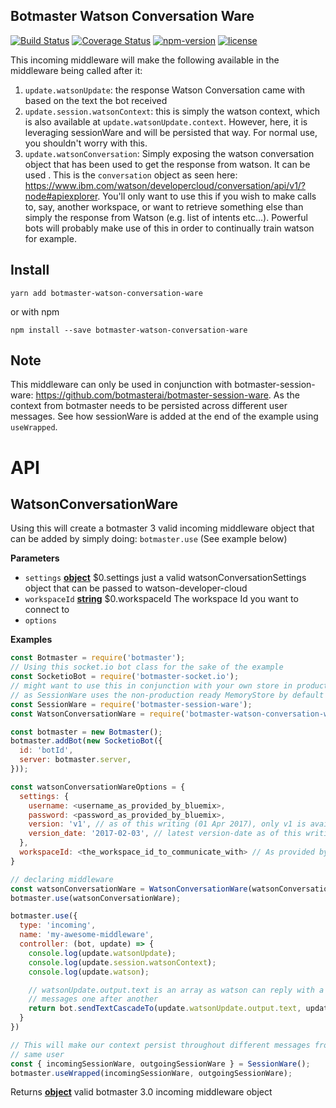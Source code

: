 ## Botmaster Watson Conversation Ware

[![Build Status](https://travis-ci.org/botmasterai/botmaster-watson-conversation-ware.svg?branch=master)](https://travis-ci.org/botmasterai/botmaster-watson-conversation-ware)
[![Coverage Status](https://coveralls.io/repos/github/botmasterai/botmaster-watson-conversation-ware/badge.svg?branch=master)](https://coveralls.io/github/botmasterai/botmaster-watson-conversation-ware?branch=master)
[![npm-version](https://img.shields.io/npm/v/botmaster-watson-conversation-ware.svg)](https://www.npmjs.com/package/botmaster-watson-conversation-ware)
[![license](https://img.shields.io/github/license/mashape/apistatus.svg?maxAge=2592000)](LICENSE)

This incoming middleware will make the following available in the middleware
being called after it:

1.  `update.watsonUpdate`: the response Watson Conversation came with based on the
    text the bot received
2.  `update.session.watsonContext`: this is simply the watson context, which is
    also available at `update.watsonUpdate.context`. However, here, it is leveraging sessionWare and will be persisted that way. For normal use, you shouldn't worry with this.
3.  `update.watsonConversation`: Simply exposing the watson conversation object
    that has been used to get the response from watson. It can be used . This is the
    `conversation` object as seen here: <https://www.ibm.com/watson/developercloud/conversation/api/v1/?node#apiexplorer>.
    You'll only want to use this if you wish to make calls to, say, another
    workspace, or want to retrieve something else than simply the response from
    Watson (e.g. list of intents etc...). Powerful bots will probably make use of
    this in order to continually train watson for example.

## Install

    yarn add botmaster-watson-conversation-ware

or with npm

    npm install --save botmaster-watson-conversation-ware

## Note

This middleware can only be used in conjunction with botmaster-session-ware:
<https://github.com/botmasterai/botmaster-session-ware>. As the context from
botmaster needs to be persisted across different user messages.
See how sessionWare is added at the end of the example using `useWrapped`.

# API

## WatsonConversationWare

Using this will create a botmaster 3 valid incoming middleware object
that can be added by simply doing: `botmaster.use` (See example below)

**Parameters**

-   `settings` **[object](https://developer.mozilla.org/en-US/docs/Web/JavaScript/Reference/Global_Objects/Object)** $0.settings just a valid watsonConversationSettings
    object that can be passed to watson-developer-cloud
-   `workspaceId` **[string](https://developer.mozilla.org/en-US/docs/Web/JavaScript/Reference/Global_Objects/String)** $0.workspaceId The workspace Id you want to
    connect to
-   `options`  

**Examples**

```javascript
const Botmaster = require('botmaster');
// Using this socket.io bot class for the sake of the example
const SocketioBot = require('botmaster-socket.io');
// might want to use this in conjunction with your own store in production
// as SessionWare uses the non-production ready MemoryStore by default
const SessionWare = require('botmaster-session-ware');
const WatsonConversationWare = require('botmaster-watson-conversation-ware);

const botmaster = new Botmaster();
botmaster.addBot(new SocketioBot({
  id: 'botId',
  server: botmaster.server,
}));

const watsonConversationWareOptions = {
  settings: {
    username: <username_as_provided_by_bluemix>,
    password: <password_as_provided_by_bluemix>,
    version: 'v1', // as of this writing (01 Apr 2017), only v1 is available
    version_date: '2017-02-03', // latest version-date as of this writing
  },
  workspaceId: <the_workspace_id_to_communicate_with> // As provided by Watson Conversation
}

// declaring middleware
const watsonConversationWare = WatsonConversationWare(watsonConversationWareOptions);
botmaster.use(watsonConversationWare);

botmaster.use({
  type: 'incoming',
  name: 'my-awesome-middleware',
  controller: (bot, update) => {
    console.log(update.watsonUpdate);
    console.log(update.session.watsonContext);
    console.log(update.watson);

    // watsonUpdate.output.text is an array as watson can reply with a few
    // messages one after another
    return bot.sendTextCascadeTo(update.watsonUpdate.output.text, update,sender,id);
  }
})

// This will make our context persist throughout different messages from the
// same user
const { incomingSessionWare, outgoingSessionWare } = SessionWare();
botmaster.useWrapped(incomingSessionWare, outgoingSessionWare);
```

Returns **[object](https://developer.mozilla.org/en-US/docs/Web/JavaScript/Reference/Global_Objects/Object)** valid botmaster 3.0 incoming middleware object
